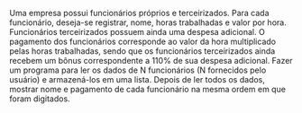 Uma empresa possui funcionários próprios e terceirizados. Para cada funcionário, deseja-se registrar, nome, horas trabalhadas e valor por hora. Funcionários terceirizados possuem ainda uma 
despesa adicional.
O pagamento dos funcionários corresponde ao valor da hora multiplicado pelas horas trabalhadas, sendo que os funcionários terceirizados ainda recebem um bônus correspondente a 110% de sua despesa
adicional.
Fazer um programa para ler os dados de N funcionários (N fornecidos pelo usuário) e armazená-los em uma lista. Depois de ler todos os dados, mostrar nome e pagamento de cada funcionário na mesma 
ordem em que foram digitados.
